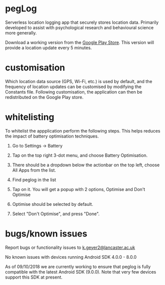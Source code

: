 # pegLog
Serverless location logging app that securely stores location data. Primarily developed to assist with psychological research and behavioural science more generally. 

Download a working version from the <a href="https://play.google.com/store/apps/details?id=peglog.android.location.geyer.peglog1">Google Play Store</a>. This version will provide a location update every 5 minutes.

# customisation 
Which location data source (GPS, Wi-Fi, etc.) is used by default, and the frequency of
location updates can be customised by modifying the Constants file. Following customisation, the 
application can then be redistributed on the Google Play store.

# whitelisting
To whitelist the appplication perform the following steps. This helps reduces the impact of battery optimisation techniques.

1. Go to Settings → Battery

2. Tap on the top right 3-dot menu, and choose Battery Optimisation.

3. There should be a dropdown below the actionbar on the top left, choose All Apps from the list.

4. Find peglog in the list

5. Tap on it. You will get a popup with 2 options, Optimise and Don't Optimise

6. Optimise should be selected by default.

7. Select "Don't Optimise", and press "Done".

# bugs/known issues 
Report bugs or functionality issues to k.geyer2@lancaster.ac.uk

No known issues with devices running Android SDK 4.0.0 - 8.0.0

As of 09/10/2018 we are currently working to ensure that peglog is fully compatible with the latest Android SDK (9.0.0). Note that very few devices support this SDK at present.
